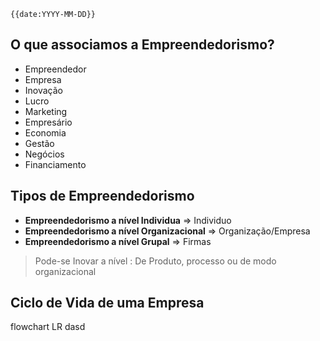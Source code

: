 `{{date:YYYY-MM-DD}}`
## O que associamos a Empreendedorismo?
- Empreendedor
- Empresa
- Inovação
- Lucro
- Marketing
- Empresário
- Economia
- Gestão
- Negócios
- Financiamento

## Tipos de Empreendedorismo
- **Empreendedorismo a nível Individua** => Individuo
- **Empreendedorismo a nível Organizacional** => Organização/Empresa
- **Empreendedorismo a nível Grupal** => Firmas

> Pode-se Inovar a nível :
> De Produto, processo ou de modo organizacional 


## Ciclo de Vida de uma Empresa
flowchart LR
		dasd
	
